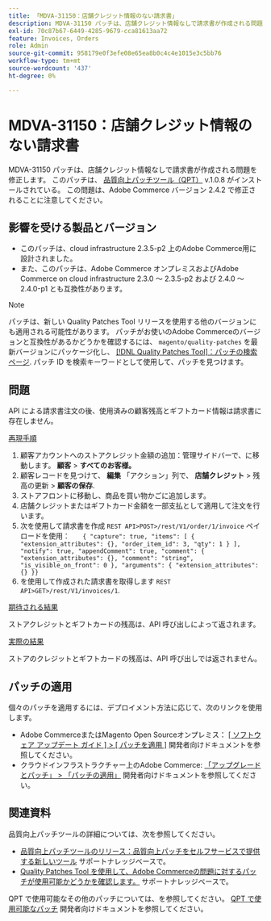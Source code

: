```yaml
---
title: 「MDVA-31150：店舗クレジット情報のない請求書」
description: MDVA-31150 パッチは、店舗クレジット情報なしで請求書が作成される問題を修正します。 このパッチは、[Quality Patches Tool （QPT） ] （/help/announcements/adobe-commerce-announcements/magento-quality-patches-released-new-tool-to-self-serve-quality-patches.md） v.1.0.8 がインストールされている場合に利用できます。 この問題は、Adobe Commerce バージョン 2.4.2 で修正されることに注意してください。
exl-id: 70c87b67-6449-4285-9679-cca81613aa72
feature: Invoices, Orders
role: Admin
source-git-commit: 958179e0f3efe08e65ea8b0c4c4e1015e3c5bb76
workflow-type: tm+mt
source-wordcount: '437'
ht-degree: 0%

---
```


# MDVA-31150：店舗クレジット情報のない請求書

MDVA-31150 パッチは、店舗クレジット情報なしで請求書が作成される問題を修正します。 このパッチは、 [品質向上パッチツール（QPT）](/help/announcements/adobe-commerce-announcements/magento-quality-patches-released-new-tool-to-self-serve-quality-patches.md) v.1.0.8 がインストールされている。 この問題は、Adobe Commerce バージョン 2.4.2 で修正されることに注意してください。

## 影響を受ける製品とバージョン

* このパッチは、cloud infrastructure 2.3.5-p2 上のAdobe Commerce用に設計されました。
* また、このパッチは、Adobe Commerce オンプレミスおよびAdobe Commerce on cloud infrastructure 2.3.0 ～ 2.3.5-p2 および 2.4.0 ～ 2.4.0-p1 とも互換性があります。

>[!NOTE]
>
>パッチは、新しい Quality Patches Tool リリースを使用する他のバージョンにも適用される可能性があります。 パッチがお使いのAdobe Commerceのバージョンと互換性があるかどうかを確認するには、 `magento/quality-patches` を最新バージョンにパッケージ化し、 [[!DNL Quality Patches Tool]：パッチの検索ページ](https://devdocs.magento.com/quality-patches/tool.html#patch-grid). パッチ ID を検索キーワードとして使用して、パッチを見つけます。

## 問題

API による請求書注文の後、使用済みの顧客残高とギフトカード情報は請求書に存在しません。

<u>再現手順</u>

1. 顧客アカウントへのストアクレジット金額の追加：管理サイドバーで、に移動します。 **顧客** > **すべてのお客様。**
1. 顧客レコードを見つけて、 **編集** 「アクション」列で、 **店舗クレジット** > 残高の更新 > **顧客の保存**.
1. ストアフロントに移動し、商品を買い物かごに追加します。
1. 店舗クレジットまたはギフトカード金額を一部支払として適用して注文を行います。
1. 次を使用して請求書を作成 `REST API>POST>/rest/V1/order/1/invoice` ペイロードを使用：    ```    { "capture": true, "items": [ { "extension_attributes": {}, "order_item_id": 3, "qty": 1 } ], "notify": true, "appendComment": true, "comment": { "extension_attributes": {}, "comment": "string", "is_visible_on_front": 0 }, "arguments": { "extension_attributes": {} }}    ```
1. を使用して作成された請求書を取得します `REST API>GET>/rest/V1/invoices/1`.

<u>期待される結果</u>

ストアクレジットとギフトカードの残高は、API 呼び出しによって返されます。

<u>実際の結果</u>

ストアのクレジットとギフトカードの残高は、API 呼び出しでは返されません。

## パッチの適用

個々のパッチを適用するには、デプロイメント方法に応じて、次のリンクを使用します。

* Adobe CommerceまたはMagento Open Sourceオンプレミス： [[ ソフトウェア アップデート ガイド ] > [ パッチを適用 ]](https://devdocs.magento.com/guides/v2.4/comp-mgr/patching/mqp.html) 開発者向けドキュメントを参照してください。
* クラウドインフラストラクチャー上のAdobe Commerce: [「アップグレードとパッチ」 > 「パッチの適用」](https://devdocs.magento.com/cloud/project/project-patch.html) 開発者向けドキュメントを参照してください。

## 関連資料

品質向上パッチツールの詳細については、次を参照してください。

* [品質向上パッチツールのリリース：品質向上パッチをセルフサービスで提供する新しいツール](/help/announcements/adobe-commerce-announcements/magento-quality-patches-released-new-tool-to-self-serve-quality-patches.md) サポートナレッジベースで。
* [Quality Patches Tool を使用して、Adobe Commerceの問題に対するパッチが使用可能かどうかを確認します。](/help/support-tools/patches-available-in-qpt-tool/check-patch-for-magento-issue-with-magento-quality-patches.md) サポートナレッジベースで。

QPT で使用可能なその他のパッチについては、を参照してください。 [QPT で使用可能なパッチ](https://devdocs.magento.com/quality-patches/tool.html#patch-grid) 開発者向けドキュメントを参照してください。
